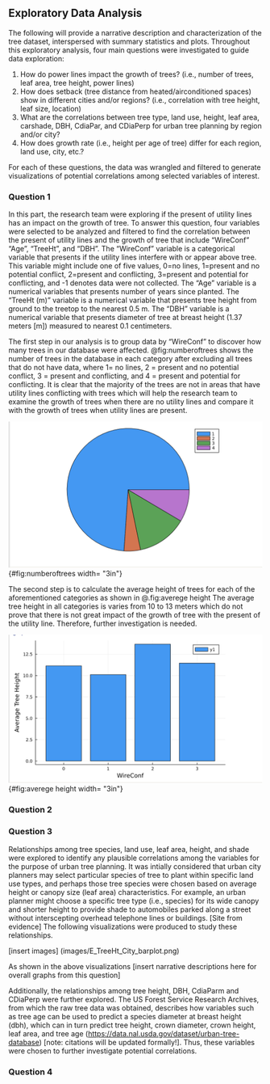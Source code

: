 ## Exploratory Data Analysis

The following will provide a narrative description and characterization of the tree dataset, interspersed with summary statistics and plots. Throughout this exploratory analysis, four main questions were investigated to guide data exploration:

1. How do power lines impact the growth of trees? (i.e., number of trees, leaf area, tree height, power lines)
2. How does setback (tree distance from heated/airconditioned spaces) show in different cities and/or regions? (i.e., correlation with tree height, leaf size, location)
3. What are the correlations between tree type, land use, height, leaf area, carshade, DBH, CdiaPar, and CDiaPerp for urban tree planning by region and/or city?
4. How does growth rate (i.e., height per age of tree) differ for each region, land use, city, etc.?

For each of these questions, the data was wrangled and filtered to generate visualizations of potential correlations among selected variables of interest.


### Question 1
In this part, the research team were exploring if the present of utility lines has an impact on the growth of tree. To answer this question, four variables were selected to be analyzed and filtered to find the correlation between the present of utility lines and the growth of tree that include “WireConf” “Age”, “TreeHt”, and “DBH”. The “WireConf” variable is a categorical variable that presents if the utility lines interfere with or appear above tree. This variable might include one of five values, 0=no lines, 1=present and no potential conflict, 2=present and conflicting, 3=present and potential for conflicting, and -1 denotes data were not collected. The “Age” variable is a numerical variables that presents number of years since planted. The “TreeHt (m)” variable is a numerical variable that presents tree height from ground to the treetop to the nearest 0.5 m. The “DBH” variable is a numerical variable that presents diameter of tree at breast height (1.37 meters [m]) measured to nearest 0.1 centimeters. 

The first step in our analysis is to group data by “WireConf” to discover how many trees in our database were affected. @fig:numberoftrees shows the number of trees in the database in each category after excluding all trees that do not have data, where 1= no lines, 2 = present and no potential conflict, 3 = present and conflicting, and 4 = present and potential for conflicting. It is clear that the majority of the trees are not in areas that have utility lines conflicting with trees which will help the research team to examine the growth of trees when there are no utility lines and compare it with the growth of trees when utility lines are present.

![Number of Trees in Each Category in The Database.](images/h_numberOfDatapoint.png){#fig:numberoftrees  width= "3in"}

The second step is to calculate the average height of trees for each of the aforementioned categories as shown in @.fig:averege height  The average tree height in all categories is varies from 10 to 13 meters which do not prove that there is not great impact of the growth of tree with the present of the utility line. Therefore, further investigation is needed.

![Average Tree Height based on Wire Conflict.](images/h_avgheight_4section.png){#fig:averege height  width= "3in"}


### Question 2

### Question 3

Relationships among tree species, land use, leaf area, height, and shade were explored to identify any plausible correlations among the variables for the purpose of urban tree planning. It was intially considered that urban city planners may select particular species of tree to plant within specific land use types, and perhaps those tree species were chosen based on average height or canopy size (leaf area) characteristics. For example, an urban planner might choose a specific tree type (i.e., species) for its wide canopy and shorter height to provide shade to automobiles parked along a street without interscepting overhead telephone lines or buildings. [Site from evidence] The following visualizations were produced to study these relationships. 

[insert images]
(images/E_TreeHt_City_barplot.png)

As shown in the above visualizations [insert narrative descriptions here for overall graphs from this question]


Additionally, the relationships among tree height, DBH, CdiaParm and CDiaPerp were further explored. The US Forest Service Research Archives, from which the raw tree data was obtained, describes how variables such as tree age can be used to predict a species diameter at breast height (dbh), which can in turn predict tree height, crown diameter, crown height, leaf area, and tree age (https://data.nal.usda.gov/dataset/urban-tree-database) [note: citations will be updated formally!]. Thus, these variables were chosen to further investigate potential correlations. 



### Question 4
